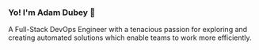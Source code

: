 ### Yo! I'm Adam Dubey 👋

A Full-Stack DevOps Engineer with a tenacious passion for exploring and creating automated solutions which enable teams to work more efficiently.

